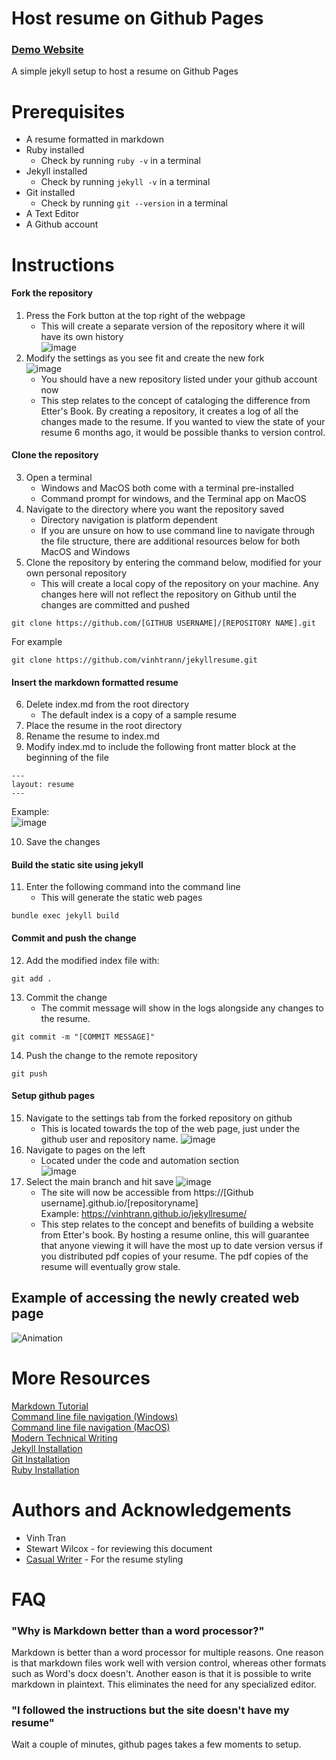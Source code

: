 # Host resume on Github Pages

### [Demo Website](https://vinhtrann.github.io/jekyllresume/)

A simple jekyll setup to host a resume on Github Pages

# Prerequisites
- A resume formatted in markdown
- Ruby installed
    - Check by running ``` ruby -v ``` in a terminal
- Jekyll installed
    - Check by running ``` jekyll -v ``` in a terminal
- Git installed
    - Check by running ``` git --version ``` in a terminal
- A Text Editor
- A Github account

# Instructions
#### Fork the repository  
 1. Press the Fork button at the top right of the webpage  
     - This will create a separate version of the repository where it will have its own history  
 ![image](https://user-images.githubusercontent.com/64811274/198891278-2046a31e-f5c7-4b98-9d94-521b6467e07d.png)  
 2. Modify the settings as you see fit and create the new fork  
 ![image](https://user-images.githubusercontent.com/64811274/198891396-a3870ab6-3034-438d-aec9-4a720fae87e5.png)
      - You should have a new repository listed under your github account now  
      - This step relates to the concept of cataloging the difference from Etter's Book. By creating a repository, it creates a log of all the changes made to the resume. If you wanted to view the state of your resume 6 months ago, it would be possible thanks to version control.
 
#### Clone the repository
 3. Open a terminal  
       - Windows and MacOS both come with a terminal pre-installed
       - Command prompt for windows, and the Terminal app on MacOS
 4. Navigate to the directory where you want the repository saved
       - Directory navigation is platform dependent
       - If you are unsure on how to use command line to navigate through the file structure, there are additional resources below for both MacOS and Windows
 5. Clone the repository by entering the command below, modified for your own personal repository
       - This will create a local copy of the repository on your machine. Any changes here will not reflect the repository on Github until the changes are committed and pushed
       
 
 ```
 git clone https://github.com/[GITHUB USERNAME]/[REPOSITORY NAME].git
 ```
 For example
 ```
 git clone https://github.com/vinhtrann/jekyllresume.git
 ```
 
 #### Insert the markdown formatted resume
  6. Delete index.md from the root directory
      - The default index is a copy of a sample resume
  7. Place the resume in the root directory
  8. Rename the resume to index.md
  9. Modify index.md to include the following front matter block at the beginning of the file
  
  ```
  ---
  layout: resume
  ---
  ```
   Example:  
  ![image](https://user-images.githubusercontent.com/64811274/198893506-a2e58448-945e-4622-9ad5-e3d50145fffd.png)  
  
   10. Save the changes

  #### Build the static site using jekyll  
   11. Enter the following command into the command line
       - This will generate the static web pages
   ```
   bundle exec jekyll build
   ```
  
  
  #### Commit and push the change
   12. Add the modified index file with:
   ```
   git add .
   ```
   13. Commit the change
        - The commit message will show in the logs alongside any changes to the resume. 
   ```
   git commit -m "[COMMIT MESSAGE]"
   ```
   14. Push the change to the remote repository
   ```
   git push
   ```
  
  #### Setup github pages
   15. Navigate to the settings tab from the forked repository on github
       - This is located towards the top of the web page, just under the github user and repository name.
   ![image](https://user-images.githubusercontent.com/64811274/198894207-3a2cb6d8-083d-4993-b321-a569966007f7.png)
   16. Navigate to pages on the left  
       - Located under the code and automation section  
   ![image](https://user-images.githubusercontent.com/64811274/198894506-0bac759b-9755-4547-9e0f-ff46caf2aadb.png)  
   17. Select the main branch and hit save
   ![image](https://user-images.githubusercontent.com/64811274/198894543-927ad311-c589-4b0a-bb82-b26cc0e226af.png)
       - The site will now be accessible from https://[Github username].github.io/[repositoryname]   
   Example: https://vinhtrann.github.io/jekyllresume/
       - This step relates to the concept and benefits of building a website from Etter's book. By hosting a resume online, this will guarantee that anyone viewing it will have the most up to date version versus if you distributed pdf copies of your resume. The pdf copies of the resume will eventually grow stale.
       
## Example of accessing the newly created web page
![Animation](https://user-images.githubusercontent.com/64811274/198899492-96a36722-e885-4bfc-9159-c599b0f8ec76.gif)



# More Resources
[Markdown Tutorial](https://www.markdowntutorial.com/)  
[Command line file navigation (Windows)](https://blogs.umass.edu/Techbytes/2014/11/14/file-navigation-with-windows-command-prompt/)  
[Command line file navigation (MacOS)](https://www.macworld.com/article/221277/command-line-navigating-files-folders-mac-terminal.html)  
[Modern Technical Writing](https://www.amazon.ca/Modern-Technical-Writing-Introduction-Documentation-ebook/dp/B01A2QL9SS)  
[Jekyll Installation](https://jekyllrb.com/docs/installation/)  
[Git Installation](https://docs.github.com/en/get-started/quickstart/set-up-git)  
[Ruby Installation](https://www.ruby-lang.org/en/documentation/installation/)  


# Authors and Acknowledgements
- Vinh Tran
- Stewart Wilcox - for reviewing this document
- [Casual Writer](https://github.com/casualwriter/casual-markdown-cv) - For the resume styling


# FAQ
### "Why is Markdown better than a word processor?"
Markdown is better than a word processor for multiple reasons. One reason is that markdown files work well with version control, whereas other formats such as Word's docx doesn't. Another eason is that it is possible to write markdown in plaintext. This eliminates the need for any specialized editor.

### "I followed the instructions but the site doesn't have my resume"
Wait a couple of minutes, github pages takes a few moments to setup.

